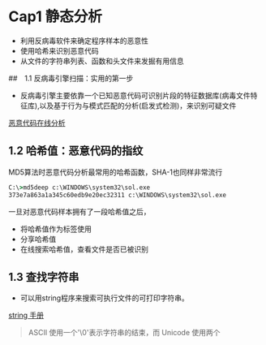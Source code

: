 # Cap1 静态分析

+ 利用反病毒软件来确定程序样本的恶意性
+ 使用哈希来识别恶意代码
+ 从文件的字符串列表、函数和头文件来发掘有用信息

##　1.1 反病毒引擎扫描：实用的第一步

+ 反病毒引擎主要依靠一个已知恶意代码可识别片段的特征数据库(病毒文件特征库),以及基于行为与模式匹配的分析(启发式检测)，来识别可疑文件

[恶意代码在线分析](https://www.virustotal.com/)


## 1.2 哈希值：恶意代码的指纹

MD5算法时恶意代码分析最常用的哈希函数，SHA-1也同样非常流行

```cmd
C:\>md5deep c:\WINDOWS\system32\sol.exe 
373e7a863a1a345c60edb9e20ec32311 c:\WINDOWS\system32\sol.exe 
```

一旦对恶意代码样本拥有了一段哈希值之后，

+	将哈希值作为标签使用
+	分享哈希值
+	在线搜索哈希值，查看文件是否已被识别

## 1.3 查找字符串

+  可以用string程序来搜索可执行文件的可打印字符串。

[string 手册](https://docs.microsoft.com/en-us/sysinternals/downloads/strings)

> ASCII 使用一个'\0'表示字符串的结束，而 Unicode 使用两个


